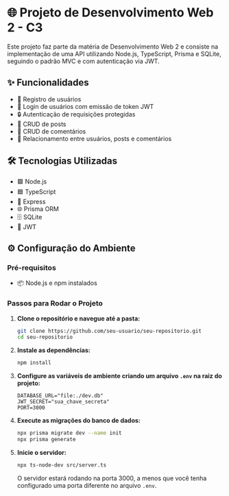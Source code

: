 # 🌐 Projeto de Desenvolvimento Web 2 - C3

Este projeto faz parte da matéria de Desenvolvimento Web 2 e consiste na implementação de uma API utilizando Node.js, TypeScript, Prisma e SQLite, seguindo o padrão MVC e com autenticação via JWT.

## ✨ Funcionalidades

- 📝 Registro de usuários
- 🔑 Login de usuários com emissão de token JWT
- 🔒 Autenticação de requisições protegidas
- 📰 CRUD de posts
- 💬 CRUD de comentários
- 🔗 Relacionamento entre usuários, posts e comentários

## 🛠️ Tecnologias Utilizadas

- 🟩 Node.js
- 🟦 TypeScript
- 🚀 Express
- 🌐 Prisma ORM
- 🗄️ SQLite
- 🔐 JWT

## ⚙️ Configuração do Ambiente

### Pré-requisitos

- 📦 Node.js e npm instalados

### Passos para Rodar o Projeto

1. **Clone o repositório e navegue até a pasta:**
    ```bash
    git clone https://github.com/seu-usuario/seu-repositorio.git
    cd seu-repositorio
    ```

2. **Instale as dependências:**
    ```bash
    npm install
    ```

3. **Configure as variáveis de ambiente criando um arquivo `.env` na raiz do projeto:**
    ```env
    DATABASE_URL="file:./dev.db"
    JWT_SECRET="sua_chave_secreta"
    PORT=3000
    ```

4. **Execute as migrações do banco de dados:**
    ```bash
    npx prisma migrate dev --name init
    npx prisma generate
    ```

5. **Inicie o servidor:**
    ```bash
    npx ts-node-dev src/server.ts
    ```

   O servidor estará rodando na porta 3000, a menos que você tenha configurado uma porta diferente no arquivo `.env`.
